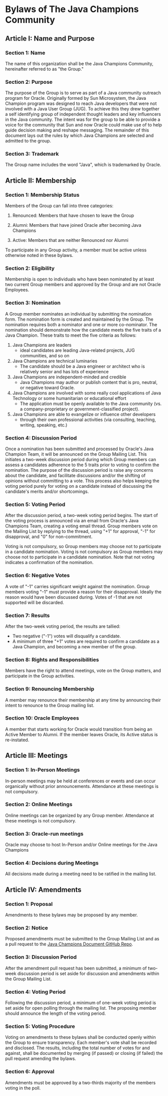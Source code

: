 # Bylaws of The Java Champions Community

## Article I: Name and Purpose

### Section 1: Name
The name of this organization shall be the Java Champions Community, hereinafter referred to as "the Group."

### Section 2: Purpose
The purpose of the Group is to serve as part of a Java community outreach program for Oracle. Originally formed by Sun Microsystem, the Java Champion program was designed to reach Java developers that were not involved with a Java User Group (JUG). To achieve this they drew together a self identifying group of independent thought leaders and key influencers in the Java community. The intent was for the group to be able to provide a voice for the community that Sun and now Oracle could make use of to help guide decision making and reshape messaging. The remainder of this document lays out the rules by which Java Champions are selected and admitted to the group.

### Section 3: Trademark
The Group name includes the word "Java", which is trademarked by Oracle.

## Article II: Membership

### Section 1: Membership Status
Members of the Group can fall into three categories:

 1. Renounced: Members that have chosen to leave the Group

 2. Alumni: Members that have joined Oracle after becoming Java Champions

 3. Active: Members that are neither Renounced nor Alumni


To participate in any Group activity, a member must be active unless otherwise noted in these bylaws.

### Section 2: Eligibility
Membership is open to individuals who have been nominated by at least two current Group members and approved by the Group and are not Oracle Employees.

### Section 3: Nomination
A Group member nominates an individual by submitting the nomination form. The nomination form is created and maintained by the Group. The nomination requires both a nominator and one or more co-nominator. The nomination should demonstrate how the candidate meets the five traits of a Java Champion. These traits  to meet the five criteria as follows:
   1. Java Champions are leaders
       - ideal candidates are leading Java-related projects, JUG communities, and so on
   2. Java Champions are technical luminaries
       - The candidate should be a Java engineer or architect who is relatively senior and has lots of experience
   3. Java Champions are independent-minded and credible
       - Java Champions may author or publish content that is pro, neutral, or negative toward Oracle.
   4.  Java Champions are involved with some really cool applications of Java Technology
or some humanitarian or educational effort
       - The application must be openly available to the Java community (vs. a company-proprietary or government-classified project).
   5. Java Champions are able to evangelize or influence other developers
       - through their own professional activities (via consulting, teaching, writing, speaking, etc.)

### Section 4: Discussion Period
Once a nomination has been submitted and processed by Oracle's Java Champion Team, it will be announced on the Group Mailing List. This initiates a two-week discussion period during which Group members can assess a candidates adherence to the 5 traits prior to voting to confirm the nomination.
The purpose of the discussion period is raise any concerns about the candidate, and facilitate discussions and/or the shifting of opinions without committing to a vote. This process also helps keeping the voting period purely for voting on a candidate instead of discussing the candidate's merits and/or shortcomings.

### Section 5: Voting Period
After the discussion period, a two-week voting period begins. The start of the voting process is announced via an email from Oracle's Java Champions Team, creating a voting email thread. Group members vote on the Mailing List by replying to the thread, using "+1" for approval, "-1" for disapproval, and "0" for non-commitment.

Voting is not compulsory, so Group members may choose not to participate in a candidate nomination. Voting is not compulsory as Group members may choose not to participate in a candidate nomination. Note that not voting indicates a confirmation of the nomination.

### Section 6: Negative Votes
A vote of "-1" carries significant weight against the nomination. Group members voting "-1" must provide a reason for their disapproval. Ideally the reason would have been discussed during. Votes of -1 that are not supported will be discarded.

### Section 7: Results
After the two-week voting period, the results are tallied:
- Two negative ("-1") votes will disqualify a candidate.
- A minimum of three "+1" votes are required to confirm a candidate as a Java Champion, and becoming a new member of the group.

### Section 8: Rights and Responsibilities
Members have the right to attend meetings, vote on the Group matters, and participate in the Group activities.

### Section 9: Renouncing Membership
A member may renounce their membership at any time by announcing their intent to renounce to the Group mailing list.

### Section 10: Oracle Employees
A member that starts working for Oracle would transition from being an Active Member to Alumni. If the member leaves Oracle, its Active status is re-instated.

## Article III: Meetings

### Section 1: In-Person Meetings
In-person meetings may be held at conferences or events and can occur organically without prior announcements. Attendance at these meetings is not compulsory.

### Section 2: Online Meetings
Online meetings can be organized by any Group member. Attendance at these meetings is not compulsory.

### Section 3: Oracle-run meetings
Oracle may choose to host In-Person and/or Online meetings for the Java Champions

### Section 4: Decisions during Meetings
All decisions made during a meeting need to be ratified in the mailing list.

## Article IV: Amendments

### Section 1: Proposal
Amendments to these bylaws may be proposed by any member.

### Section 2: Notice
Proposed amendments must be submitted to the Group Mailing List and as a pull request to the [Java Champions Document GitHub Repo](https://github.com/aalmiray/java-champions).

### Section 3: Discussion Period
After the amendment pull request has been submitted, a minimum of two-week discussion period is set aside for discussion and amendments within the Group Mailing List.

### Section 4: Voting Period
Following the discussion period, a minimum of one-week voting period is set aside for open polling through the mailing list. The proposing member should announce the length of the voting period.

### Section 5: Voting Procedure
Voting on amendments to these bylaws shall be conducted openly within the Group to ensure transparency. Each member's vote shall be recorded and disclosed. The results, including the total number of votes for and against, shall be documented by merging (if passed) or closing (if failed) the pull request amending the bylaws.

### Section 6: Approval
Amendments must be approved by a two-thirds majority of the members voting in the poll.
